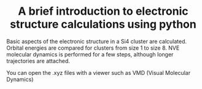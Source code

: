 
 ###### <h1 align="center"> **A brief introduction to electronic structure calculations using python** </h1>


Basic aspects of the electronic structure in a Si4 cluster are calculated. Orbital energies are compared for clusters from size 1 to size 8. NVE molecular dynamics is performed for a few steps, although longer trajectories are attached.  

You can open the .xyz files with a viewer such as VMD (Visual Molecular Dynamics)




